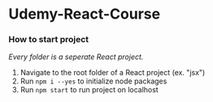 # Udemy-React-Course

### How to start project
*Every folder is a seperate React project.*

1. Navigate to the root folder of a React project (ex. "jsx")
2. Run `npm i --yes` to initialize node packages
3. Run `npm start` to run project on localhost
